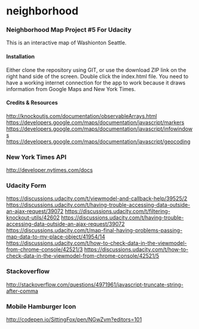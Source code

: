 # neighborhood

### Neighborhood Map Project #5 For Udacity

This is an interactive map of Washionton Seattle.

#### Installation

Either clone the repository using GIT, or use the download ZIP link on the right hand side of the screen. Double click the index.html file. You need to have a working internet connection for the app to work because it draws information from Google Maps and New York Times.

#### Credits & Resources
http://knockoutjs.com/documentation/observableArrays.html
https://developers.google.com/maps/documentation/javascript/markers
https://developers.google.com/maps/documentation/javascript/infowindows
https://developers.google.com/maps/documentation/javascript/geocoding

### New York Times API
http://developer.nytimes.com/docs

### Udacity Form
https://discussions.udacity.com/t/viewmodel-and-callback-help/39525/2
https://discussions.udacity.com/t/having-trouble-accessing-data-outside-an-ajax-request/39072
https://discussions.udacity.com/t/filtering-knockout-utils/42602
https://discussions.udacity.com/t/having-trouble-accessing-data-outside-an-ajax-request/39072
https://discussions.udacity.com/t/map-final-having-problems-passing-map-data-to-my-place-object/41954/14
https://discussions.udacity.com/t/how-to-check-data-in-the-viewmodel-from-chrome-console/42521/3
https://discussions.udacity.com/t/how-to-check-data-in-the-viewmodel-from-chrome-console/42521/5

### Stackoverflow
http://stackoverflow.com/questions/4971961/javascript-truncate-string-after-comma

### Mobile Hamburger Icon
http://codepen.io/SittingFox/pen/NGwZvm?editors=101




